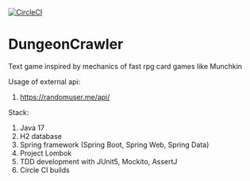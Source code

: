 [![CircleCI](https://dl.circleci.com/status-badge/img/gh/Serafion/DungeonCrawler/tree/main.svg?style=svg)](https://dl.circleci.com/status-badge/redirect/gh/Serafion/DungeonCrawler/tree/main)
# DungeonCrawler
Text game inspired by mechanics of fast rpg card games like Munchkin

Usage of external api:
1) https://randomuser.me/api/


Stack:
1) Java 17
2) H2 database
3) Spring framework (Spring Boot, Spring Web, Spring Data)
4) Project Lombok
5) TDD development with JUnit5, Mockito, AssertJ
6) Circle CI builds